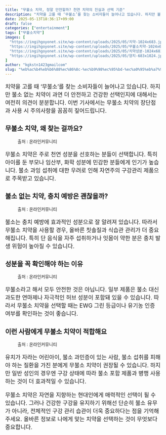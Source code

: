 ```yaml
---
title: "무불소 치약, 정말 안전할까? 천연 치약의 진실과 선택 기준"
description: "치약을 고를 때 ‘무불소’를 찾는 소비자들이 늘어나고 있습니다. 하지만 불소 없는 치약이 과연 더 안전하고 건강한 선택인지에 대해서는 여전히 의견이 분분합니다. 이번 기사에서는 무불소 치약의 장단점과 사용 시 주의사항을 꼼꼼히 짚어드립니다."
date: 2025-05-13T18:36:17+09:00
draft: false
categories: ["entertainment"]
tags: ["무불소치약"]
images: [
  "https://ingihgoyonet.site/wp-content/uploads/2025/05/치약-1024x683.jpg"
  "https://ingihgoyonet.site/wp-content/uploads/2025/05/무불소치약-1024x683.jpg"
  "https://ingihgoyonet.site/wp-content/uploads/2025/05/치약성분-1024x683.jpg"
  "https://ingihgoyonet.site/wp-content/uploads/2025/05/양치-683x1024.jpg"
]
author: "kgkstn1423gmailcom"
slug: "%eb%ac%b4%eb%b6%88%ec%86%8c-%ec%b9%98%ec%95%bd-%ec%a0%95%eb%a7%90-%ec%95%88%ec%a0%84%ed%95%a0%ea%b9%8c-%ec%b2%9c%ec%97%b0-%ec%b9%98%ec%95%bd%ec%9d%98-%ec%a7%84%ec%8b%a4%ea%b3%bc-%ec%84%a0%ed%83%9d"
---
```


<p style="font-size:18px">치약을 고를 때 ‘무불소’를 찾는 소비자들이 늘어나고 있습니다. 하지만 불소 없는 치약이 과연 더 안전하고 건강한 선택인지에 대해서는 여전히 의견이 분분합니다. 이번 기사에서는 무불소 치약의 장단점과 사용 시 주의사항을 꼼꼼히 짚어드립니다.</p> <h2 >무불소 치약, 왜 찾는 걸까요?</h2> <figure ><img src="https://ingihgoyonet.site/wp-content/uploads/2025/05/치약-1024x683.jpg" alt="" style="aspect-ratio:16/9;object-fit:cover"/><figcaption >출처 : 온라인커뮤니티</figcaption></figure> <p style="font-size:18px">무불소 치약은 주로 천연 성분을 선호하는 분들이 선택합니다. 특히 아이를 둔 부모나 임산부, 화학 성분에 민감한 분들에게 인기가 높습니다. 불소 과잉 섭취에 대한 우려로 인해 자연주의 구강관리 제품으로 주목받고 있습니다.</p> <h2 >불소 없는 치약, 충치 예방은 괜찮을까?</h2> <figure ><img src="https://ingihgoyonet.site/wp-content/uploads/2025/05/무불소치약-1024x683.jpg" alt="" style="aspect-ratio:16/9;object-fit:cover"/><figcaption >출처 : 온라인커뮤니티</figcaption></figure> <p style="font-size:18px">불소는 충치 예방에 효과적인 성분으로 잘 알려져 있습니다. 따라서 무불소 치약을 사용할 경우, 올바른 칫솔질과 식습관 관리가 더 중요해집니다. 특히 단 음식을 자주 섭취하거나 잇몸이 약한 분은 충치 발생 위험이 높아질 수 있습니다.</p> <h2 >성분을 꼭 확인해야 하는 이유</h2> <figure ><img src="https://ingihgoyonet.site/wp-content/uploads/2025/05/치약성분-1024x683.jpg" alt="" style="aspect-ratio:16/9;object-fit:cover"/><figcaption >출처 : 온라인커뮤니티</figcaption></figure> <p style="font-size:18px">무불소라고 해서 모두 안전한 것은 아닙니다. 일부 제품은 불소 대신 과도한 연마제나 자극적인 허브 성분이 포함돼 있을 수 있습니다. 따라서 무불소 치약을 선택할 때는 EWG 그린 등급이나 유기농 인증 여부를 확인하는 것이 좋습니다.</p> <h2 >이런 사람에게 무불소 치약이 적합해요</h2> <figure ><img src="https://ingihgoyonet.site/wp-content/uploads/2025/05/양치-683x1024.jpg" alt="" style="aspect-ratio:16/9;object-fit:cover"/><figcaption >출처 : 온라인커뮤니티</figcaption></figure> <p style="font-size:18px">유치가 자라는 어린아이, 불소 과민증이 있는 사람, 불소 섭취를 피해야 하는 질환을 가진 분에게 무불소 치약이 권장될 수 있습니다. 하지만 일반 성인의 경우엔 구강 상태에 따라 불소 포함 제품과 병행 사용하는 것이 더 효과적일 수 있습니다.</p> <p style="font-size:18px">무불소 치약은 자연을 지향하는 현대인에게 매력적인 선택이 될 수 있습니다. 그러나 건강한 구강을 유지하기 위해선 단순히 불소 유무가 아니라, 전체적인 구강 관리 습관이 더욱 중요하다는 점을 기억해 주세요. 올바른 정보로 나에게 맞는 치약을 선택하는 것이 무엇보다 중요합니다.</p>